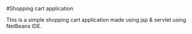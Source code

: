 #Shopping cart application

This is a simple shopping cart application  made using jsp & servlet using NetBeans IDE.
